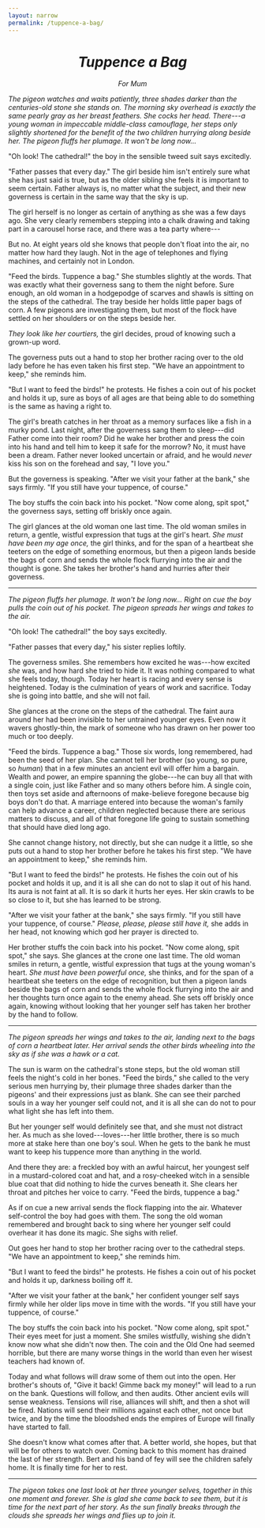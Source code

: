 ```yaml
---
layout: narrow
permalink: /tuppence-a-bag/
---
```


<div align="center">
  <h1><em>Tuppence a Bag</em></h1>
  <p><em>For Mum</em></p>
</div>

*The pigeon watches and waits patiently,
three shades darker than the centuries-old stone she stands on.
The morning sky overhead is exactly the same pearly gray as her breast feathers.
She cocks her head.
There---a young woman in impeccable middle-class camouflage,
her steps only slightly shortened for the benefit of the two children hurrying along beside her.
The pigeon fluffs her plumage.
It won't be long now...*

"Oh look! The cathedral!" the boy in the sensible tweed suit says excitedly.

"Father passes that every day."
The girl beside him isn't entirely sure what she has just said is true,
but as the older sibling she feels it is important to seem certain.
Father always is,
no matter what the subject,
and their new governess is certain in the same way that the sky is up.

The girl herself is no longer as certain of anything as she was a few days ago.
She very clearly remembers stepping into a chalk drawing and taking part in a carousel horse race,
and there was a tea party where---

But no.
At eight years old she knows that people don't float into the air, no matter how hard they laugh.
Not in the age of telephones and flying machines,
and certainly not in London.

"Feed the birds. Tuppence a bag."
She stumbles slightly at the words.
That was exactly what their governess sang to them the night before.
Sure enough,
an old woman in a hodgepodge of scarves and shawls is sitting on the steps of the cathedral.
The tray beside her holds little paper bags of corn.
A few pigeons are investigating them,
but most of the flock have settled on her shoulders or on the steps beside her.

*They look like her courtiers,* the girl decides,
proud of knowing such a grown-up word.

The governess puts out a hand to stop her brother racing over to the old lady
before he has even taken his first step.
"We have an appointment to keep," she reminds him.

"But I want to feed the birds!" he protests.
He fishes a coin out of his pocket and holds it up,
sure as boys of all ages are that being able to do something
is the same as having a right to.

The girl's breath catches in her throat as a memory surfaces like a fish in a murky pond.
Last night, after the governess sang them to sleep---did Father come into their room?
Did he wake her brother and press the coin into his hand and tell him to keep it safe for the morrow?
No, it must have been a dream.
Father never looked uncertain or afraid,
and he would *never* kiss his son on the forehead and say, "I love you."

But the governess is speaking.
"After we visit your father at the bank," she says firmly.
"If you still have your tuppence, of course."

The boy stuffs the coin back into his pocket.
"Now come along, spit spot," the governess says,
setting off briskly once again.

The girl glances at the old woman one last time.
The old woman smiles in return,
a gentle, wistful expression that tugs at the girl's heart.
*She must have been my age once,* the girl thinks,
and for the span of a heartbeat she teeters on the edge of something enormous,
but then a pigeon lands beside the bags of corn
and sends the whole flock flurrying into the air
and the thought is gone.
She takes her brother's hand and hurries after their governess.

---

*The pigeon fluffs her plumage.
It won't be long now...
Right on cue the boy pulls the coin out of his pocket.
The pigeon spreads her wings and takes to the air.*

"Oh look! The cathedral!" the boy says excitedly.

"Father passes that every day," his sister replies loftily.

The governess smiles.
She remembers how excited he was---how excited *she* was,
and how hard she tried to hide it.
It was nothing compared to what she feels today, though.
Today her heart is racing and every sense is heightened.
Today is the culmination of years of work and sacrifice.
Today she is going into battle, and she will not fail.

She glances at the crone on the steps of the cathedral.
The faint aura around her had been invisible to her untrained younger eyes.
Even now it wavers ghostly-thin,
the mark of someone who has drawn on her power too much or too deeply.

"Feed the birds. Tuppence a bag."
Those six words, long remembered, had been the seed of her plan.
She cannot tell her brother (so young, so pure, so *human*)
that in a few minutes an ancient evil will offer him a bargain.
Wealth and power, an empire spanning the globe---he can buy all that with a single coin,
just like Father and so many others before him.
A single coin,
then toys set aside
and afternoons of make-believe foregone because big boys don't do that.
A marriage entered into because the woman's family can help advance a career,
children neglected because there are serious matters to discuss,
and all of that foregone life going to sustain something that should have died long ago.

She cannot change history, not directly, but she can nudge it a little,
so she puts out a hand to stop her brother before he takes his first step.
"We have an appointment to keep," she reminds him.

"But I want to feed the birds!" he protests.
He fishes the coin out of his pocket and holds it up,
and it is all she can do not to slap it out of his hand.
Its aura is not faint at all.
It is so dark it hurts her eyes.
Her skin crawls to be so close to it,
but she has learned to be strong.

"After we visit your father at the bank," she says firmly.
"If you still have your tuppence, of course."
*Please, please, please still have it,* she adds in her head,
not knowing which god her prayer is directed to.

Her brother stuffs the coin back into his pocket.
"Now come along, spit spot," she says.
She glances at the crone one last time.
The old woman smiles in return,
a gentle, wistful expression that tugs at the young woman's heart.
*She must have been powerful once,* she thinks,
and for the span of a heartbeat she teeters on the edge of recognition,
but then a pigeon lands beside the bags of corn
and sends the whole flock flurrying into the air
and her thoughts turn once again to the enemy ahead.
She sets off briskly once again,
knowing without looking that her younger self has taken her brother by the hand to follow.

---

*The pigeon spreads her wings and takes to the air,
landing next to the bags of corn a heartbeat later.
Her arrival sends the other birds wheeling into the sky
as if she was a hawk or a cat.*

The sun is warm on the cathedral's stone steps,
but the old woman still feels the night's cold in her bones.
"Feed the birds," she called to the very serious men hurrying by,
their plumage three shades darker than the pigeons'
and their expressions just as blank.
She can see their parched souls in a way her younger self could not,
and it is all she can do not to pour what light she has left into them.

But her younger self would definitely see that,
and she must not distract her.
As much as she loved---loves---her little brother,
there is so much more at stake here than one boy's soul.
When he gets to the bank he must want to keep his tuppence more than anything in the world.

And there they are:
a freckled boy with an awful haircut,
her youngest self in a mustard-colored coat and hat,
and a rosy-cheeked witch in a sensible blue coat that did nothing to hide the curves beneath it.
She clears her throat and pitches her voice to carry.
"Feed the birds, tuppence a bag."

As if on cue a new arrival sends the flock flapping into the air.
Whatever self-control the boy had goes with them.
The song the old woman remembered and brought back to sing where her younger self could overhear it
has done its magic.
She sighs with relief.

Out goes her hand to stop her brother racing over to the cathedral steps.
"We have an appointment to keep," she reminds him.

"But I want to feed the birds!" he protests.
He fishes a coin out of his pocket and holds it up,
darkness boiling off it.

"After we visit your father at the bank," her confident younger self says firmly
while her older lips move in time with the words.
"If you still have your tuppence, of course."

The boy stuffs the coin back into his pocket.
"Now come along, spit spot."
Their eyes meet for just a moment.
She smiles wistfully,
wishing she didn't know now what she didn't now then.
The coin and the Old One had seemed horrible,
but there are many worse things in the world than even her wisest teachers had known of.

Today and what follows will draw some of them out into the open.
Her brother's shouts of, "Give it back! Gimme back my money!"
will lead to a run on the bank.
Questions will follow, and then audits.
Other ancient evils will sense weakness.
Tensions will rise,
alliances will shift,
and then a shot will be fired.
Nations will send their millions against each other,
not once but twice,
and by the time the bloodshed ends
the empires of Europe will finally have started to fall.

She doesn't know what comes after that.
A better world, she hopes,
but that will be for others to watch over.
Coming back to this moment has drained the last of her strength.
Bert and his band of fey will see the children safely home.
It is finally time for her to rest.

---

*The pigeon takes one last look at her three younger selves,
together in this one moment and forever.
She is glad she came back to see them,
but it is time for the next part of her story.
As the sun finally breaks through the clouds
she spreads her wings and flies up to join it.*
